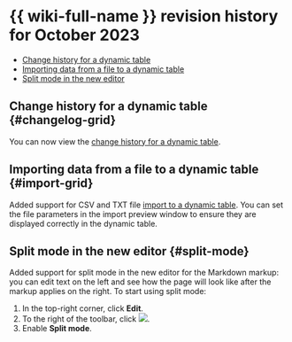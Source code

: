 # {{ wiki-full-name }} revision history for October 2023

* [Change history for a dynamic table](#changelog-grid)
* [Importing data from a file to a dynamic table](#import-grid)
* [Split mode in the new editor](#split-mode)

## Change history for a dynamic table {#changelog-grid}

You can now view the [change history for a dynamic table](../history.md#grid).

## Importing data from a file to a dynamic table {#import-grid}

Added support for CSV and TXT file [import to a dynamic table](../import-page.md#dynamic-table). You can set the file parameters in the import preview window to ensure they are displayed correctly in the dynamic table.

## Split mode in the new editor {#split-mode}

Added support for split mode in the new editor for the Markdown markup: you can edit text on the left and see how the page will look like after the markup applies on the right. To start using split mode:

1. In the top-right corner, click **Edit**.
1. To the right of the toolbar, click ![](../../_assets/wiki/svg/wysiwyg/show.svg).
1. Enable **Split mode**.

